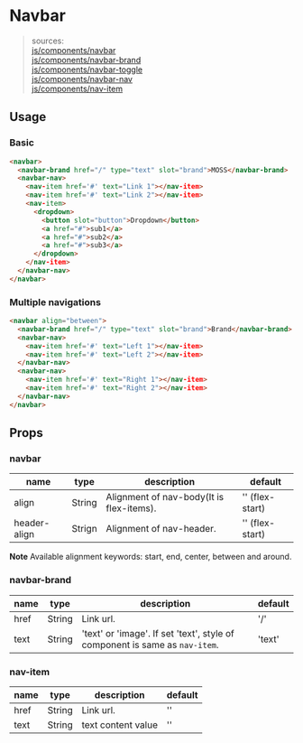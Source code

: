 # Navbar
> sources:  
[js/components/navbar](../../src/js/components/navbar.vue)  
[js/components/navbar-brand](../../src/js/components/navbar-brand.vue)  
[js/components/navbar-toggle](../../src/js/components/navbar-toggle.vue)  
[js/components/navbar-nav](../../src/js/components/navbar-nav.vue)  
[js/components/nav-item](../../src/js/components/nav-item.vue)

## Usage
### Basic
```html
<navbar>
  <navbar-brand href="/" type="text" slot="brand">MOSS</navbar-brand>
  <navbar-nav>
    <nav-item href='#' text="Link 1"></nav-item>
    <nav-item href='#' text="Link 2"></nav-item>
    <nav-item>
      <dropdown>
        <button slot="button">Dropdown</button>
        <a href="#">sub1</a>
        <a href="#">sub2</a>
        <a href="#">sub3</a>
      </dropdown>
    </nav-item>
  </navbar-nav>
</navbar>
```

### Multiple navigations
```html
<navbar align="between">
  <navbar-brand href="/" type="text" slot="brand">Brand</navbar-brand>
  <navbar-nav>
    <nav-item href='#' text="Left 1"></nav-item>
    <nav-item href='#' text="Left 2"></nav-item>
  </navbar-nav>
  <navbar-nav>
    <nav-item href='#' text="Right 1"></nav-item>
    <nav-item href='#' text="Right 2"></nav-item>
  </navbar-nav>
</navbar>
```

## Props
### navbar
| name | type | description | default |
| ---- | ---- | ----------- | ------- |
| align | String | Alignment of nav-body(It is flex-items). | '' (flex-start) |
| header-align | Strign | Alignment of nav-header. | '' (flex-start) |

**Note** Available alignment keywords: start, end, center, between and around.

### navbar-brand
| name | type | description | default |
| ---- | ---- | ----------- | ------- |
| href | String | Link url. | '/' |
| text | String | 'text' or 'image'. If set 'text', style of component is same as `nav-item`.  | 'text' |

### nav-item
| name | type | description | default |
| ---- | ---- | ----------- | ------- |
| href | String | Link url. | '' |
| text | String | text content value | '' |
